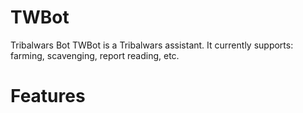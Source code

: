 # TWBot
Tribalwars Bot
TWBot is a Tribalwars assistant.
It currently supports: farming, scavenging, report reading, etc.

# Features
